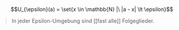 $$U_{\epsilon}(a) = \set{x \in \mathbb{N} |\ |a - x| \lt \epsilon}$$
> In jeder Epsilon-Umgebung sind [[fast alle]] Folgeglieder.